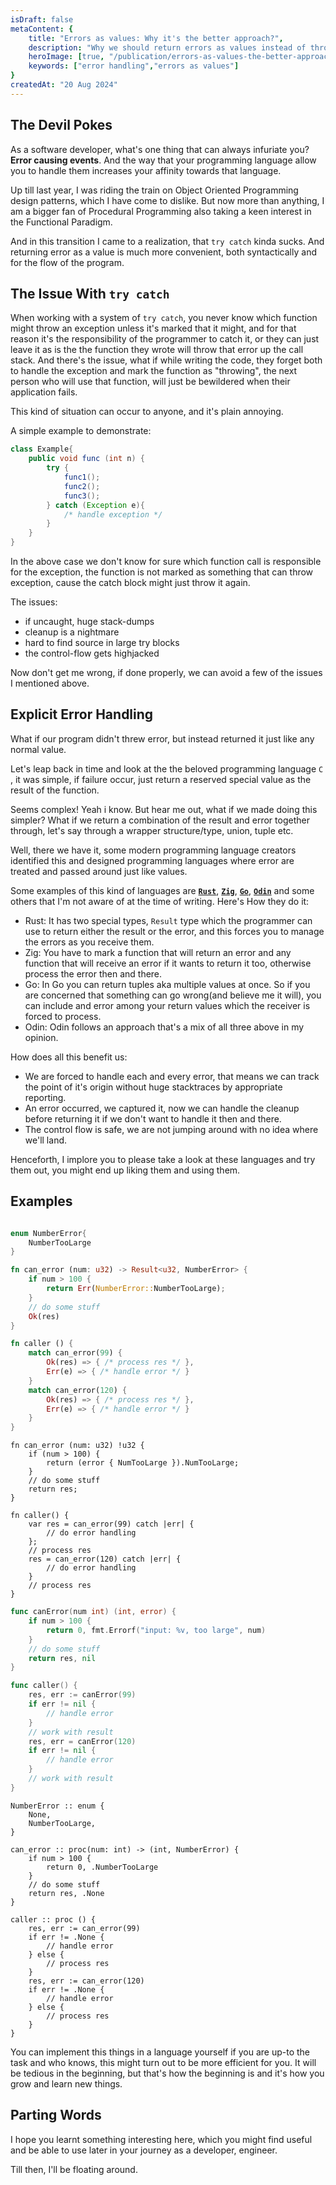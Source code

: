 ```yaml
---
isDraft: false 
metaContent: {
    title: "Errors as values: Why it's the better approach?",
    description: "Why we should return errors as values instead of throwing them around, hoping someone will catch them?",
    heroImage: [true, "/publication/errors-as-values-the-better-approach.jpg"],
    keywords: ["error handling","errors as values"]
}
createdAt: "20 Aug 2024"
---
```


## The Devil Pokes

As a software developer, what's one thing that can always infuriate you? **Error causing events**. And the way that your programming language allow you to handle them increases your affinity towards that language.

Up till last year, I was riding the train on Object Oriented Programming design patterns, which I have come to dislike. But now more than anything, I am a bigger fan of Procedural Programming also taking a keen interest in the Functional Paradigm.

And in this transition I came to a realization, that `try catch` kinda sucks. And returning error as a value is much more convenient, both syntactically and for the flow of the program.

## The Issue With `try catch`

When working with a system of `try catch`, you never know which function might throw an exception unless it's marked that it might, and for that reason it's the responsibility of the programmer to catch it, or they can just leave it as is the the function they wrote will throw that error up the call stack. And there's the issue, what if while writing the code, they forget both to handle the exception and mark the function as "throwing", the next person who will use that function, will just be bewildered when their application fails.

This kind of situation can occur to anyone, and it's plain annoying.

A simple example to demonstrate:

```java showLineNumbers=true
class Example{
    public void func (int n) {
        try {
            func1();
            func2();
            func3();
        } catch (Exception e){
            /* handle exception */
        }
    }
}
```

In the above case we don't know for sure which function call is responsible for the exception, the function is not marked as something that can throw exception, cause the catch block might just throw it again.

The issues:

- if uncaught, huge stack-dumps
- cleanup is a nightmare
- hard to find source in large try blocks
- the control-flow gets highjacked

Now don't get me wrong, if done properly, we can avoid a few of the issues I mentioned above.

## Explicit Error Handling

What if our program didn't threw error, but instead returned it just like any normal value.

Let's leap back in time and look at the the beloved programming language `C` , it was simple, if failure occur, just return a reserved special value as the result of the function.

Seems complex! Yeah i know. But hear me out, what if we made doing this simpler? What if we return a combination of the result and error together through, let's say through a wrapper structure/type, union, tuple etc.

Well, there we have it, some modern programming language creators identified this and designed programming languages where error are treated and passed around just like values.

Some examples of this kind of languages are [**`Rust`**](https://www.rust-lang.org/), [**`Zig`**](https://ziglang.org/), [**`Go`**](https://go.dev/), [**`Odin`**](https://odin-lang.org/) and some others that I'm not aware of at the time of writing. Here's How they do it:

- Rust: It has two special types, `Result` type which the programmer can use to return either the result or the error, and this forces you to manage the errors as you receive them.
- Zig: You have to mark a function that will return an error and any function that will receive an error if it wants to return it too, otherwise process the error then and there.
- Go: In Go you can return tuples aka multiple values at once. So if you are concerned that something can go wrong(and believe me it will), you can include and error among your return values which the receiver is forced to process.
- Odin: Odin follows an approach that's a mix of all three above in my opinion.

How does all this benefit us:

- We are forced to handle each and every error, that means we can track the point of it's origin without huge stacktraces by appropriate reporting.
- An error occurred, we captured it, now we can handle the cleanup before returning it if we don't want to handle it then and there.
- The control flow is safe, we are not jumping around with no idea where we'll land.

Henceforth, I implore you to please take a look at these languages and try them out, you might end up liking them and using them.

## Examples

```rust showLineNumbers=true title="Rust"

enum NumberError{
    NumberTooLarge
}

fn can_error (num: u32) -> Result<u32, NumberError> {
    if num > 100 {
        return Err(NumberError::NumberTooLarge);
    }
    // do some stuff
    Ok(res)
}

fn caller () {
    match can_error(99) {
        Ok(res) => { /* process res */ },
        Err(e) => { /* handle error */ }
    }
    match can_error(120) {
        Ok(res) => { /* process res */ },
        Err(e) => { /* handle error */ }
    }
}
```

```zig showLineNumbers=true title="Zig"
fn can_error (num: u32) !u32 {
    if (num > 100) {
        return (error { NumTooLarge }).NumTooLarge;
    }
    // do some stuff
    return res;
}

fn caller() {
    var res = can_error(99) catch |err| {
        // do error handling
    };
    // process res
    res = can_error(120) catch |err| {
        // do error handling
    }
    // process res
}
```

```go showLineNumbers=true title="Go"
func canError(num int) (int, error) {
    if num > 100 {
        return 0, fmt.Errorf("input: %v, too large", num)
    }
    // do some stuff
    return res, nil
}

func caller() {
    res, err := canError(99)
    if err != nil {
        // handle error
    }
    // work with result
    res, err = canError(120)
    if err != nil {
        // handle error
    }
    // work with result
}
```

```odin showLineNumbers=true title="Odin"
NumberError :: enum {
    None,
    NumberTooLarge,
}

can_error :: proc(num: int) -> (int, NumberError) {
    if num > 100 {
        return 0, .NumberTooLarge
    }
    // do some stuff
    return res, .None
}

caller :: proc () {
    res, err := can_error(99)
    if err != .None {
        // handle error
    } else {
        // process res
    }
    res, err := can_error(120)
    if err != .None {
        // handle error
    } else {
        // process res
    }
}
```

You can implement this things in a language yourself if you are up-to the task and who knows, this might turn out to be more efficient for you. It will be tedious in the beginning, but that's how the beginning is and it's how you grow and learn new things.

## Parting Words

I hope you learnt something interesting here, which you might find useful and be able to use later in your journey as a developer, engineer.

Till then, I'll be floating around.
